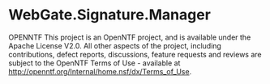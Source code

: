WebGate.Signature.Manager
=========================

OPENNTF
    This project is an OpenNTF project, and is available under the Apache License V2.0. 
    All other aspects of the project, including contributions, defect reports, discussions, 
    feature requests and reviews are subject to the OpenNTF Terms of Use - available at 
    http://openntf.org/Internal/home.nsf/dx/Terms_of_Use.
